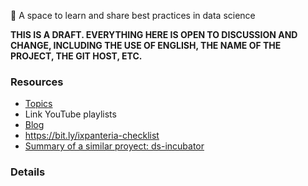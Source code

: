 👋 A space to learn and share best practices in data science

**THIS IS A DRAFT. EVERYTHING HERE IS OPEN TO DISCUSSION AND CHANGE, INCLUDING THE USE OF ENGLISH, THE NAME OF THE PROJECT, THE GIT HOST, ETC.**

### Resources

* [Topics](https://github.com/ixpanteria/.github/discussions/1)
* Link YouTube playlists
* [Blog](https://ixpanteria.github.io/)
* https://bit.ly/ixpanteria-checklist
* [Summary of a similar proyect: ds-incubator](https://docs.google.com/document/d/1ammak4JAI6F1mhnbBEDJgDwXr7-uNpzIAheAJ8tbkPE/edit)

### Details
